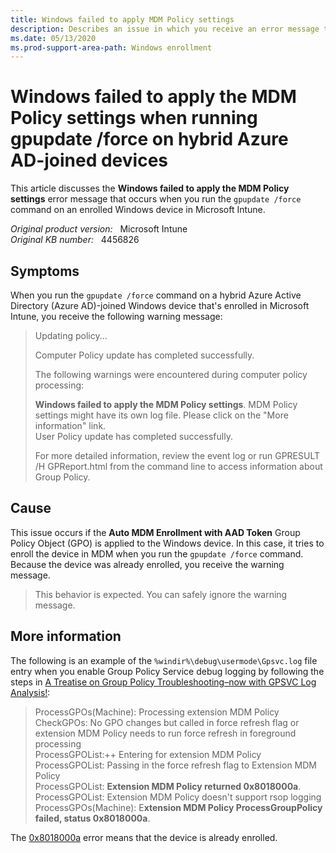 ```yaml
---
title: Windows failed to apply MDM Policy settings
description: Describes an issue in which you receive an error message that occurs when you run gpupdate /force on hybrid Azure AD-joined devices.
ms.date: 05/13/2020
ms.prod-support-area-path: Windows enrollment
---
```

# Windows failed to apply the MDM Policy settings when running gpupdate /force on hybrid Azure AD-joined devices

This article discusses the **Windows failed to apply the MDM Policy settings** error message that occurs when you run the `gpupdate /force` command on an enrolled Windows device in Microsoft Intune.

_Original product version:_ &nbsp; Microsoft Intune  
_Original KB number:_ &nbsp; 4456826

## Symptoms

When you run the `gpupdate /force` command on a hybrid Azure Active Directory (Azure AD)-joined Windows device that's enrolled in Microsoft Intune, you receive the following warning message:

> Updating policy...
>
> Computer Policy update has completed successfully.
>
> The following warnings were encountered during computer policy processing:
>
> **Windows failed to apply the MDM Policy settings**. MDM Policy settings might have its own log file. Please click on the "More information" link.  
> User Policy update has completed successfully.
>
> For more detailed information, review the event log or run GPRESULT /H GPReport.html from the command line to access information about Group Policy.

## Cause

This issue occurs if the **Auto MDM Enrollment with AAD Token** Group Policy Object (GPO) is applied to the Windows device. In this case, it tries to enroll the device in MDM when you run the `gpupdate /force` command. Because the device was already enrolled, you receive the warning message.

> This behavior is expected. You can safely ignore the warning message.

## More information

The following is an example of the `%windir%\debug\usermode\Gpsvc.log` file entry when you enable Group Policy Service debug logging by following the steps in [A Treatise on Group Policy Troubleshooting–now with GPSVC Log Analysis!](/archive/blogs/askds/a-treatise-on-group-policy-troubleshootingnow-with-gpsvc-log-analysis):

> ProcessGPOs(Machine): Processing extension MDM Policy  
> CheckGPOs: No GPO changes but called in force refresh flag or extension MDM Policy needs to run force refresh in foreground processing  
> ProcessGPOList:++ Entering for extension MDM Policy  
> ProcessGPOList: Passing in the force refresh flag to Extension MDM Policy  
> ProcessGPOList: **Extension MDM Policy returned 0x8018000a**.  
> ProcessGPOList: Extension MDM Policy doesn't support rsop logging  
> ProcessGPOs(Machine): E**xtension MDM Policy ProcessGroupPolicy failed, status 0x8018000a**.

The [0x8018000a](/windows/win32/mdmreg/mdm-registration-constants) error means that the device is already enrolled.
